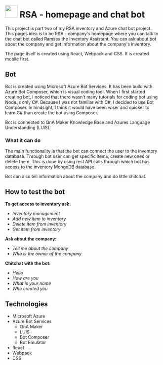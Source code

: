 # <img src="assets/apple-touch-icon.png" width="40" height="40"/> RSA - homepage and chat bot
This project is part two of my RSA inventory and Azure chat bot project. This pages idea is to be RSA - company's 
homepage 
where you can talk to the chat bot called Ramses the Inventory Assistant.
You can ask about bot about the company and get information 
about the company's inventory.

The page itself is created using React, Webpack and CSS. It is created mobile first.

## Bot
Bot is created using Microsoft Azure Bot Services. It has been build with Azure Bot Composer, which is 
visual coding tool. When I first started creating bot, I noticed that there wasn't many tutorials for coding bot 
using Node.js only C#. Because I was not familiar with C#, I decided to use Bot Composer. In hindsight, I think it 
would have been wiser and quicker to learn C# than create the bot using Composer.  

Bot is connected to QnA Maker Knowledge Base and Azures Language Understanding (LUIS). 

### What it can do
The main functionality is that the bot can connect the user to the inventory database. Through bot user can get 
specific items, create new ones or delete them. This is done by using rest API calls through which bot has access to the inventory MongoDB database.

Bot can also tell information about the company and do little chitchat. 

## How to test the bot
**To get access to inventory ask:**
- _Inventory management_
- _Add new item to inventory_
- _Delete item from inventory_
- _Get item from inventory_

**Ask about the company:**
- _Tell me about the company_
- _Who is the owner of the company_

**Chitchat with the bot:**
- _Hello_
- _How are you_
- _What is your name_
- _Who created you_

## Technologies
- Microsoft Azure
- Azure Bot Services
  - QnA Maker
  - LUIS
  - Bot Composer
  - Bot Emulator
- React
- Webpack
- CSS




